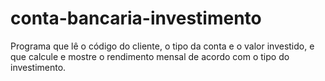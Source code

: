 # conta-bancaria-investimento
Programa que lê o código do cliente, o tipo da conta e o valor investido, e que calcule e mostre o rendimento mensal de acordo com o tipo do investimento. 
